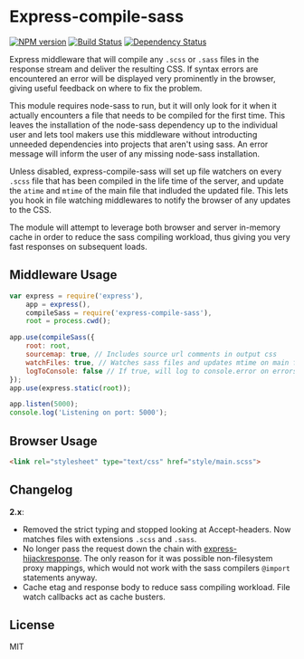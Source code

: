 Express-compile-sass
====================
[![NPM version](https://badge.fury.io/js/express-compile-sass.png)](http://badge.fury.io/js/express-compile-sass)
[![Build Status](https://travis-ci.org/Munter/express-compile-sass.png?branch=master)](https://travis-ci.org/Munter/express-compile-sass)
[![Dependency Status](https://david-dm.org/Munter/express-compile-sass.png)](https://david-dm.org/Munter/express-compile-sass)


Express middleware that will compile any `.scss` or `.sass` files in the response stream and deliver the resulting CSS.
If syntax errors are encountered an error will be displayed very prominently in the browser, giving useful feedback on where to fix the problem.

This module requires node-sass to run, but it will only look for it when it actually encounters a file that needs to be compiled for the first time.
This leaves the installation of the node-sass dependency up to the individual user and lets tool makers use this middleware without introducting unneeded dependencies into projects that aren't using sass. An error message will inform the user of any missing node-sass installation.

Unless disabled, express-compile-sass will set up file watchers on every `.scss` file that has been compiled in the life time of the server, and update the `atime` and `mtime` of the main file that indluded the updated file. This lets you hook in file watching middlewares to notify the browser of any updates to the CSS.

The module will attempt to leverage both browser and server in-memory cache in order to reduce the sass compiling workload, thus giving you very fast responses on subsequent loads.

Middleware Usage
----------------
``` javascript
var express = require('express'),
    app = express(),
    compileSass = require('express-compile-sass'),
    root = process.cwd();

app.use(compileSass({
    root: root,
    sourcemap: true, // Includes source url comments in output css
    watchFiles: true, // Watches sass files and updates mtime on main files for each change
    logToConsole: false // If true, will log to console.error on errors
});
app.use(express.static(root));

app.listen(5000);
console.log('Listening on port: 5000');
```

Browser Usage
-------------
``` html
<link rel="stylesheet" type="text/css" href="style/main.scss">
```

Changelog
---------

**2.x**:
 - Removed the strict typing and stopped looking at Accept-headers. Now matches files with extensions `.scss` and `.sass`.
 - No longer pass the request down the chain with [express-hijackresponse](https://github.com/papandreou/express-hijackresponse). The only reason for it was possible non-filesystem proxy mappings, which would not work with the sass compilers `@import` statements anyway.
 - Cache etag and response body to reduce sass compiling workload. File watch callbacks act as cache busters.


License
-------
MIT
